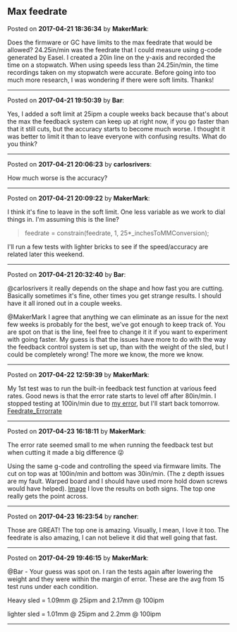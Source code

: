 ## Max feedrate
Posted on **2017-04-21 18:36:34** by **MakerMark**:

Does the firmware or GC have limits to the max feedrate that would be allowed? 24.25in/min was the feedrate that I could measure using g-code generated by Easel. I created a 20in line on the y-axis and recorded the time on a stopwatch. When using speeds less than 24.25in/min, the time recordings taken on my stopwatch were accurate. Before going into too much more research, I was wondering if there were soft limits.  Thanks!

---

Posted on **2017-04-21 19:50:39** by **Bar**:

Yes, I added a soft limit at 25ipm a couple weeks back because that's about the max the feedback system can keep up at right now, if you go faster than that it still cuts, but the accuracy starts to become much worse. I thought it was better to limit it than to leave everyone with confusing results. What do you think?

---

Posted on **2017-04-21 20:06:23** by **carlosrivers**:

How much worse is the accuracy?

---

Posted on **2017-04-21 20:09:22** by **MakerMark**:

I think it's fine to leave in the soft limit. One less variable as we work to dial things in. I'm assuming this is the line?

> feedrate = constrain(feedrate, 1, 25*_inchesToMMConversion);

I'll run a few tests with lighter bricks to see if the speed/accuracy are related later this weekend.

---

Posted on **2017-04-21 20:32:40** by **Bar**:

@carlosrivers it really depends on the shape and how fast you are cutting. Basically sometimes it's fine, other times you get strange results. I should have it all ironed out in a couple weeks.



@MakerMark I agree that anything we can eliminate as an issue for the next few weeks is probably for the best, we've got enough to keep track of. You are spot on that is the line, feel free to change it it if you want to experiment with going faster. My guess is that the issues have more to do with the way the feedback control system is set up, than with the weight of the sled, but I could be completely wrong! The more we know, the more we know.

---

Posted on **2017-04-22 12:59:39** by **MakerMark**:

My 1st test was to run the built-in feedback test function at various feed rates. Good news is that the error rate starts to level off after 80in/min. I stopped testing at 100in/min due to [my error](https://github.com/MaslowCNC/GroundControl/issues/222), but I'll start back tomorrow.   [Feedrate_Errorrate](/images/am/Wp/amWp_feedrate_errorrate.png.jpg)

---

Posted on **2017-04-23 16:18:11** by **MakerMark**:

The error rate seemed small to me when running the feedback test but when cutting it made a big difference 😜



Using the same g-code and controlling the speed via firmware limits. The cut on top was at 100in/min and bottom was 30in/min. (The z depth issues are my fault. Warped board and I should have used more hold down screws would have helped).  [Image](/images/m7/lZ/m7lZ_image.jpeg.jpg)  I love the results on both signs. The top one really gets the point across.

---

Posted on **2017-04-23 16:23:54** by **rancher**:

Those are GREAT!  The top one is amazing.  Visually, I mean, I love it too.  The feedrate is also amazing, I can not believe it did that well going that fast.

---

Posted on **2017-04-29 19:46:15** by **MakerMark**:

@Bar - Your guess was spot on.  I ran the tests again after lowering the weight and they were within the margin of error. These are the avg from 15 test runs under each condition. 

Heavy sled = 1.09mm @ 25ipm and 2.17mm @ 100ipm

lighter sled = 1.01mm @ 25ipm and 2.2mm @ 100ipm

---

